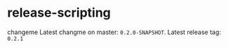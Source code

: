 release-scripting
============
changeme
Latest changme on master: `0.2.0-SNAPSHOT`. Latest release tag: `0.2.1`


